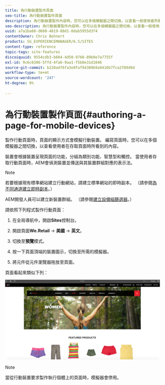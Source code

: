 ```yaml
---
title: 為行動裝置製作頁面
seo-title: 為行動裝置製作頁面
description: 為行動裝置製作內容時，您可以在多個模擬器之間切換，以查看一般使用者所看到的內容
seo-description: 為行動裝置製作內容時，您可以在多個模擬器之間切換，以查看一般使用者所看到的內容
uuid: a7a1ba68-d608-4819-88d1-0dab5955d3f4
contentOwner: Chris Bohnert
products: SG_EXPERIENCEMANAGER/6.5/SITES
content-type: reference
topic-tags: site-features
discoiquuid: 9554cdb3-b604-4d50-9760-89b9e7a7755f
exl-id: 9c6c6386-5ffd-4fa6-9aa1-f5b0e31d1046
source-git-commit: b220adf6fa3e9faf94389b9a9416b7fca2f89d9d
workflow-type: tm+mt
source-wordcount: '247'
ht-degree: 0%

---
```


# 為行動裝置製作頁面{#authoring-a-page-for-mobile-devices}

製作行動頁面時，頁面的顯示方式會模擬行動裝置。 編寫頁面時，您可以在多個模擬器之間切換，以查看使用者在存取頁面時所看到的內容。

裝置會根據裝置呈現頁面的功能，分組為類別功能、智慧型和觸控。 當使用者存取行動頁面時，AEM會偵測裝置並傳送與其裝置群組對應的表示法。

>[!NOTE]
>
>若要根據現有標準網站建立行動網站，請建立標準網站的即時副本。 （請參閱[為不同通道建立即時副本](/help/sites-administering/msm-livecopy.md)。）
>
>AEM開發人員可以建立新裝置群組。 （請參閱[建立設備組篩選器](/help/sites-developing/groupfilters.md)。）

請依照下列程式製作行動頁面：

1. 在全局導航中，開啟&#x200B;**Sites**&#x200B;控制台。
1. 開啟頁面&#x200B;**We.Retail** -> **美國** -> **英文**。

1. 切換至&#x200B;**預覽**&#x200B;模式。
1. 按一下頁面頂端的裝置圖示，切換至所需的模擬器。
1. 將元件從元件瀏覽器拖放至頁面。

頁面看起來類似下列：

![mobileipademu](assets/mobileipademu.png)

>[!NOTE]
>
>當從行動裝置要求製作執行個體上的頁面時，模擬器會停用。
